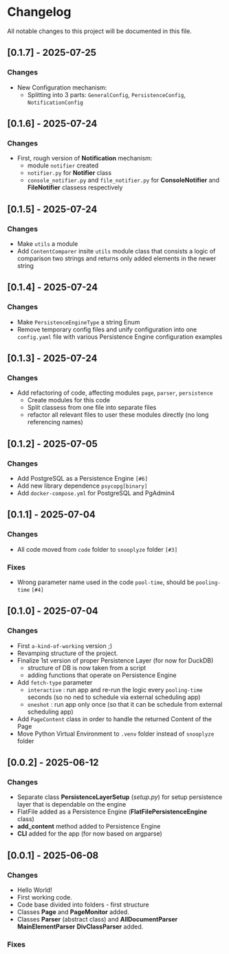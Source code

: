 # Changelog

All notable changes to this project will be documented in this file.

## [0.1.7] - 2025-07-25

### Changes

- New Configuration mechanism:
  - Splitting into 3 parts: `GeneralConfig`, `PersistenceConfig`, `NotificationConfig`

## [0.1.6] - 2025-07-24

### Changes

- First, rough version of **Notification** mechanism:
  - module `notifier` created
  - `notifier.py` for **Notifier** class
  - `console_notifier.py` and `file_notifier.py` for **ConsoleNotifier** and **FileNotifier** classess respectively

## [0.1.5] - 2025-07-24

### Changes

- Make `utils` a module
- Add `ContentComparer` insite `utils` module class that consists a logic of comparison two strings
  and returns only added elements in the newer string

## [0.1.4] - 2025-07-24

### Changes

- Make `PersistenceEngineType` a string Enum
- Remove temporary config files and unify configuration into one `config.yaml` file
  with various Persistence Engine configuration examples

## [0.1.3] - 2025-07-24

### Changes

- Add refactoring of code, affecting modules `page`, `parser`, `persistence`
  - Create modules for this code
  - Split classess from one file into separate files
  - refactor all relevant files to user these modules directly (no long referencing names)

## [0.1.2] - 2025-07-05

### Changes

- Add PostgreSQL as a Persistence Engine `[#6]`
- Add new library dependence `psycopg[binary]`
- Add `docker-compose.yml` for PostgreSQL and PgAdmin4

## [0.1.1] - 2025-07-04

### Changes

- All code moved from `code` folder to `snooplyze` folder `[#3]`

### Fixes

- Wrong parameter name used in the code `pool-time`, should be `pooling-time` `[#4]`

## [0.1.0] - 2025-07-04

### Changes

- First `a-kind-of-working` version ;)
- Revamping structure of the project.
- Finalize 1st version of proper Persistence Layer (for now for DuckDB)
  - structure of DB is now taken from a script
  - adding functions that operate on Persistence Engine
- Add `fetch-type` parameter
  - `interactive` : run app and re-run the logic every `pooling-time` seconds (so no ned to schedule via external scheduling app)
  - `oneshot` : run app only once (so that it can be schedule from external scheduling app)
- Add `PageContent` class in order to handle the returned Content of the Page
- Move Python Virtual Environment to `.venv` folder instead of `snooplyze` folder

## [0.0.2] - 2025-06-12

### Changes

- Separate class **PersistenceLayerSetup** (_setup.py_) for setup persistence layer that is dependable on the engine
- FlatFile added as a Persistence Engine (**FlatFilePersistenceEngine** class)
- **add_content** method added to Persistence Engine
- **CLI** added for the app (for now based on argparse)

## [0.0.1] - 2025-06-08

### Changes

- Hello World!
- First working code.
- Code base divided into folders - first structure
- Classes **Page** and **PageMonitor** added.
- Classes **Parser** (abstract class) and **AllDocumentParser** **MainElementParser** **DivClassParser** added.

### Fixes
